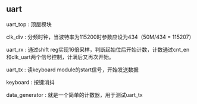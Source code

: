 ## uart

uart_top : 顶层模块

clk_div  : 分频时钟，当波特率为115200时参数应设为434（50M/434 = 115207）

uart_rx  : 通过shift reg实现16倍采样，判断起始位后开始计数，计数通过cnt_en和clk_uart两个信号控制，计满后又再次开始。

uart_tx  : 读keyboard module的start信号，开始发送数据

keyboard : 按键消抖

data_generator : 就是一个简单的计数器，用于测试uart_tx